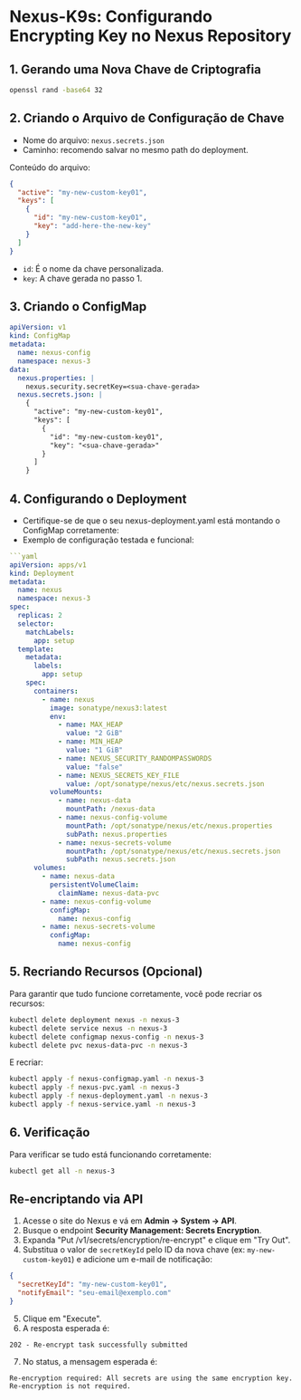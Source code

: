 # Nexus-K9s: Configurando Encrypting Key no Nexus Repository

## 1. Gerando uma Nova Chave de Criptografia

```bash
openssl rand -base64 32
```

## 2. Criando o Arquivo de Configuração de Chave

* Nome do arquivo: `nexus.secrets.json`
* Caminho: recomendo salvar no mesmo path do deployment.

Conteúdo do arquivo:

```json
{
  "active": "my-new-custom-key01",
  "keys": [
    {
      "id": "my-new-custom-key01",
      "key": "add-here-the-new-key"
    }
  ]
}
```

* `id`: É o nome da chave personalizada.
* `key`: A chave gerada no passo 1.

## 3. Criando o ConfigMap

```yaml
apiVersion: v1
kind: ConfigMap
metadata:
  name: nexus-config
  namespace: nexus-3
data:
  nexus.properties: |
    nexus.security.secretKey=<sua-chave-gerada>
  nexus.secrets.json: |
    {
      "active": "my-new-custom-key01",
      "keys": [
        {
          "id": "my-new-custom-key01",
          "key": "<sua-chave-gerada>"
        }
      ]
    }
```

## 4. Configurando o Deployment

* Certifique-se de que o seu nexus-deployment.yaml está montando o ConfigMap corretamente:
* Exemplo de configuração testada e funcional:

```yaml
```yaml
apiVersion: apps/v1
kind: Deployment
metadata:
  name: nexus
  namespace: nexus-3
spec:
  replicas: 2
  selector:
    matchLabels:
      app: setup
  template:
    metadata:
      labels:
        app: setup
    spec:
      containers:
        - name: nexus
          image: sonatype/nexus3:latest
          env:
            - name: MAX_HEAP
              value: "2 GiB"
            - name: MIN_HEAP
              value: "1 GiB"
            - name: NEXUS_SECURITY_RANDOMPASSWORDS
              value: "false"
            - name: NEXUS_SECRETS_KEY_FILE
              value: /opt/sonatype/nexus/etc/nexus.secrets.json
          volumeMounts:
            - name: nexus-data
              mountPath: /nexus-data
            - name: nexus-config-volume
              mountPath: /opt/sonatype/nexus/etc/nexus.properties
              subPath: nexus.properties
            - name: nexus-secrets-volume
              mountPath: /opt/sonatype/nexus/etc/nexus.secrets.json
              subPath: nexus.secrets.json
      volumes:
        - name: nexus-data
          persistentVolumeClaim:
            claimName: nexus-data-pvc
        - name: nexus-config-volume
          configMap:
            name: nexus-config
        - name: nexus-secrets-volume
          configMap:
            name: nexus-config
```

## 5. Recriando Recursos (Opcional)

Para garantir que tudo funcione corretamente, você pode recriar os recursos:

```bash
kubectl delete deployment nexus -n nexus-3
kubectl delete service nexus -n nexus-3
kubectl delete configmap nexus-config -n nexus-3
kubectl delete pvc nexus-data-pvc -n nexus-3
```

E recriar:

```bash
kubectl apply -f nexus-configmap.yaml -n nexus-3
kubectl apply -f nexus-pvc.yaml -n nexus-3
kubectl apply -f nexus-deployment.yaml -n nexus-3
kubectl apply -f nexus-service.yaml -n nexus-3
```

## 6. Verificação

Para verificar se tudo está funcionando corretamente:

```bash
kubectl get all -n nexus-3
```

## Re-encriptando via API

1. Acesse o site do Nexus e vá em **Admin -> System -> API**.
2. Busque o endpoint **Security Management: Secrets Encryption**.
3. Expanda "Put /v1/secrets/encryption/re-encrypt" e clique em "Try Out".
4. Substitua o valor de `secretKeyId` pelo ID da nova chave (ex: `my-new-custom-key01`) e adicione um e-mail de notificação:

```json
{
  "secretKeyId": "my-new-custom-key01",
  "notifyEmail": "seu-email@exemplo.com"
}
```

5. Clique em "Execute".
6. A resposta esperada é:

```
202 - Re-encrypt task successfully submitted
```

7. No status, a mensagem esperada é:

```
Re-encryption required: All secrets are using the same encryption key. Re-encryption is not required.
```
